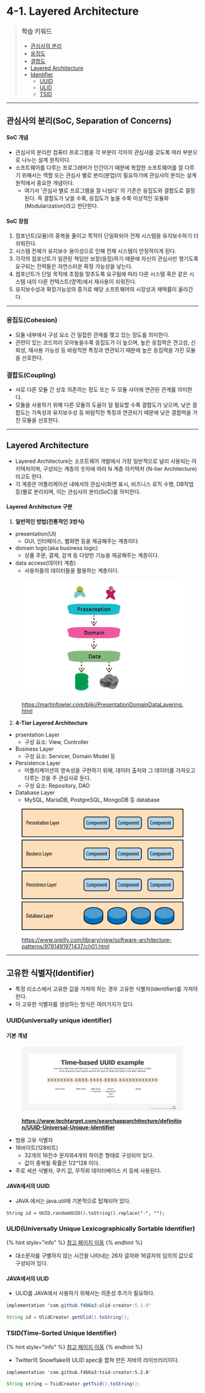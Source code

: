 # 4-1. Layered Architecture

> ### 학습 키워드
>
> * [관심사의 분리](4-1.-layered-architecture.md#undefined-1)
> * [응집도](4-1.-layered-architecture.md#cohesion)
> * [결합도](4-1.-layered-architecture.md#coupling)
> * [Layered Architecture](4-1.-layered-architecture.md#layered-atchitecture)
> * [Identifier](4-1.-layered-architecture.md#identifier)
>   * [UUID](4-1.-layered-architecture.md#uuid-universally-unique-identifier)
>   * [ULID](4-1.-layered-architecture.md#ulid)
>   * [TSID](4-1.-layered-architecture.md#tsid)

***

## 관심사의 분리(SoC, Separation of Concerns)

#### SoC 개념

* 관심사의 분리란 컴퓨터 프로그램을 각 부분이 각자의 관심사를 갖도록 여러 부분으로 나누는 설계 원칙이다.
* 소프트웨어를 다루는 프로그래머가 인간이기 때문에 복잡한 소프트웨어를 잘 다루기 위해서는 역할 또는 관심사 별로 분리(분업)이 필요하기에 관심사의 분리는 설계 원칙에서 중요한 개념이다.
  * 여기서 '관심사 별로 프로그램을 잘 나눴다' 의 기준은 응집도와 결합도로 결정된다. 즉 결합도가 낮을 수록, 응집도가 높을 수록 이상적인 모듈화(Modularization)라고 판단한다.

#### SoC 장점

1. 컴포넌트(모듈)의 중복을 줄이고 목적이 단일화되어 전체 시스템을 유지보수하기 더 쉬워진다.
2. 시스템 전체가 유지보수 용이성으로 인해 전체 시스템이 안정적이게 된다.
3. 각각의 컴포넌트가 일관된 책임만 보장(응집)하기 때문에 자신의 관심사만 챙기도록 요구되는 전략들은 자연스러운 확장 가능성을 낳는다.
4. 컴포넌트가 단일 목적에 초점을 맞추도록 요구됨에 따라 다른 시스템 혹은 같은 시스템 내의 다른 컨텍스트(영역)에서 재사용이 쉬워진다.
5. 유지보수성과 확장가능성의 증가로 해당 소프트웨어의 시장성과 채택률이 올라간다.

***

### 응집도(Cohesion)

* 모듈 내부에서 구성 요소 간 밀접한 관계를 맺고 있는 정도를 의미한다.
* 관련이 있는 코드끼리 모아놓을수록 응집도가 더 높으며, 높은 응집력은 견고성, 신뢰성, 재사용 가능성 등 바람직한 특징과 연관되기 때문에 높은 응집력을 가진 모듈을 선호한다.

### 결합도(Coupling)

* 서로 다른 모듈 간 상호 의존하는 정도 또는 두 모듈 사이에 연관된 관계를 의미한다.
* 모듈을 사용하기 위해 다른 모듈의 도움이 덜 필요할 수록 결합도가 낮으며,  낮은 결합도는 가독성과 유지보수성 등 바람직한 특징과 연관되기 때문에 낮은 결합력을 가진 모듈을 선호한다.

***

## Layered Architecture

* Layered Architecture는 소프트웨어 개발에서 가장 일반적으로 널리 사용되는 아키텍처이며, 구성되는 계층의 숫자에 따라 N 계층 아키텍처 (N-tier Architecture) 라고도 한다.
* 각 계층은 어플리케이션 내에서의 관심사(화면 표시, 비즈니스 로직 수행, DB작업 등)별로 분리되며, 이는 관심사의 분리(SoC)를 의미한다.

#### Layered Architecture 구분

1. **일반적인 방법(전통적인 3방식)**

* presentation(UI)
  * GUI, 인터페이스, 웹화면 등을 제공해주는 계층이다.
* domain logic(aka business logic)&#x20;
  * 상품 주문, 결제, 검색 등 다양한 기능을 제공해주는 계층이다.
* data access(데이터 계층)
  * 사용자들의 데이터들을 활용하는 계층이다.

<figure><img src="../../.gitbook/assets/image (1) (1) (1).png" alt=""><figcaption><p><a href="https://martinfowler.com/bliki/PresentationDomainDataLayering.html">https://martinfowler.com/bliki/PresentationDomainDataLayering.html</a></p></figcaption></figure>

2. **4-Tier Layered Architecture**

* prsentation Layer
  * 구성 요소: View, Controller
* Business Layer
  * 구성 요소: Servicer, Domain Model 등
* Persistence Layer
  * 어플리케이션의 영속성을 구현하기 위해, 데이터 출처와 그 데이터를 가져오고 다루는 것을 주 관심사로 둔다.
  * 구성 요소: Repository, DAO
* Database Layer
  * MySQL, MariaDB, PostgreSQL, MongoDB 등 database

<figure><img src="../../.gitbook/assets/image (1) (1) (1) (1).png" alt=""><figcaption><p><a href="https://www.oreilly.com/library/view/software-architecture-patterns/9781491971437/ch01.html">https://www.oreilly.com/library/view/software-architecture-patterns/9781491971437/ch01.html</a></p></figcaption></figure>

***

## 고유한 식별자(Identifier)

* 특정 리소스에서 고유한 값을 가져야 하는 경우 고유한 식별자(Identifier)를 가져야 한다.
* 이 고유한 식별자를 생성하는 방식은 여러가지가 있다.

### UUID(universally unique identifier)

#### 기본 개념

<figure><img src="../../.gitbook/assets/image (2) (1).png" alt=""><figcaption><p><a href="https://www.techtarget.com/searchapparchitecture/definition/UUID-Universal-Unique-Identifier"><strong>https://www.techtarget.com/searchapparchitecture/definition/UUID-Universal-Unique-Identifier</strong></a></p></figcaption></figure>

* 범용 고유 식별자
* 16바이트(128비트)
  * 32개의 16진수 문자와4개의 하이픈 형태로 구성되어 있다.
  * 값이 중복될 확률은 1/2^128 이다.
* 주로 세션 식별자, 쿠키 값, 무작위 데이터베이스 키 등에 사용된다.

#### JAVA에서의 UUID

* JAVA 에서는 java.util에 기본적으로 탑재되어 있다.

```
String id = UUID.randomUUID().toString().replace("-", "");
```

### ULID(Universally Unique Lexicographically Sortable Identifier)

{% hint style="info" %}
[참고 페이지 이동](https://github.com/ulid/spec#monotonicity)
{% endhint %}

* 대소문자를 구별하지 않는 시간을 나타내는 26자 글자와 16글자의 임의의 값으로 구성되어 있다.

#### JAVA에서의 ULID

* ULID를 JAVA에서 사용하기 위해서는 의존성 추가가 필요하다.

```java
implementation 'com.github.f4b6a3:ulid-creator:5.1.0'
```

```java
String id = UlidCreator.getUlid().toString();
```

### TSID(Time-Sorted Unique Identifier)

{% hint style="info" %}
[참고 페이지 이동](https://github.com/f4b6a3/tsid-creator)
{% endhint %}

* Twitter의 Snowflake와 ULID spec을 합쳐 만든 자바의 라이브러리이다.

```
implementation 'com.github.f4b6a3:tsid-creator:5.2.0'
```

```java
String string = TsidCreator.getTsid().toString();
```
